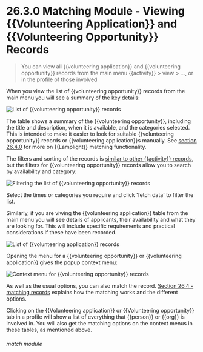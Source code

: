 # 26.3.0 Matching Module - Viewing {{Volunteering Application}} and {{Volunteering Opportunity}} Records

> You can view all {{volunteering application}} and {{volunteering opportunity}} records from the main menu {{activity}} > view > ..., or in the profile of those involved

When you view the list of {{volunteering opportunity}} records from the main menu you will see a summary of the key details:

![List of {{volunteering opportunity}} records](26.3.0a.PNG)

The table shows a summary of the {{volunteering opportunity}}, including the title and description, when it is available, and the categories selected.  This is intended to make it easier to look for suitable {{volunteering opportunity}} records or {{volunteering application}}s manually.  See [section 26.4.0](/help/index/p/26.4) for more on {{Lamplight}} matching functionality.

The filters and sorting of the records is [similar to other {{activity}} records](/help/index/p/7.3), but the filters for {{volunteering opportunity}} records allow you to search by availability and category:

![Filtering the list of {{volunteering opportunity}} records](26.3.0b.PNG)

Select the times or categories you require and click 'fetch data' to filter the list.

Similarly, if you are viwing the {{volunteering application}} table from the main menu you will see details of applicants, their availability and what they are looking for. This will include specific requirements and practical considerations if these have been recorded. 

![List of {{volunteering application}} records](26.3.0d.png)

Opening the menu for a {{volunteering opportunity}} or {{volunteering application}} gives the popup context menu:

![Context menu for {{volunteering opportunity}} records](26.3.0c.PNG)

As well as the usual options, you can also match the record.  [Section 26.4 - matching records](/help/index/p/26.4) explains how the matching works and the different options.

Clicking on the {{Volunteering application}} or {{Volunteering opportunity}} tab in a profile will show a list of everything that {{person}} or {{org}} is involved in. You will also get the matching options on the context menus in these tables, as mentioned above.


###### match module
